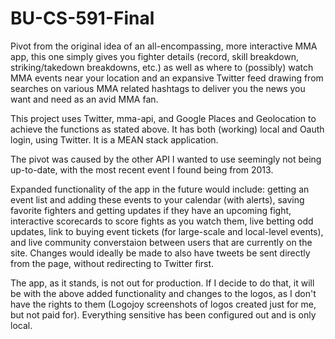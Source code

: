 # BU-CS-591-Final

Pivot from the original idea of an all-encompassing, more interactive MMA app, this one simply gives you fighter details (record, skill breakdown, striking/takedown breakdowns, etc.) as well as where to (possibly) watch MMA events near your location and an expansive Twitter feed drawing from searches on various MMA related hashtags to deliver you the news you want and need as an avid MMA fan.

This project uses Twitter, mma-api, and Google Places and Geolocation to achieve the functions as stated above. It has both (working) local and Oauth login, using Twitter. It is a MEAN stack application.

The pivot was caused by the other API I wanted to use seemingly not being up-to-date, with the most recent event I found being from 2013.

Expanded functionality of the app in the future would include: getting an event list and adding these events to your calendar (with alerts), saving favorite fighters and getting updates if they have an upcoming fight, interactive scorecards to score fights as you watch them, live betting odd updates, link to buying event tickets (for large-scale and local-level events), and live community converstaion between users that are currently on the site. Changes would ideally be made to also have tweets be sent directly from the page, without redirecting to Twitter first.

The app, as it stands, is not out for production. If I decide to do that, it will be with the above added functionality and changes to the logos, as I don't have the rights to them (Logojoy screenshots of logos created just for me, but not paid for). Everything sensitive has been configured out and is only local.
